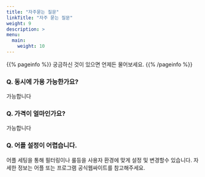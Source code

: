 ```yaml
---
title: "자주묻는 질문"
linkTitle: "자주 묻는 질문"
weight: 9
description: >
menu:
  main:
    weight: 10
---
```

 
{{% pageinfo %}}
궁금하신 것이 있으면 언제든 물어보세요.
{{% /pageinfo %}}


### Q. 동시에 가용 가능한가요?
 가능합니다

### Q. 가격이 얼마인가요?
 가능합니다

### Q. 어플 설정이 어렵습니다.
어플 세팅을 통해 필터링이나 룰등을 사용자 환경에 맞게 설정 및 변경할수 있습니다.
자세한 정보는 어플 또는 프로그램 공식웹싸이트를 참고해주세요.

